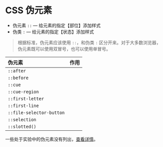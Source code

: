 # CSS 伪元素

- 伪元素 `::` — 给元素的指定【部位】添加样式
- 伪类 `:` — 给元素的指定【状态】添加样式

>根据标准，伪元素应该使用 `::`，和伪类 `:` 区分开来。对于大多数浏览器，伪元素既可以使用双冒号，也可以使用单冒号。

| 伪元素 | 作用 |
| :--- | :--- |
| `::after` | |
| `::before` | |
| `::cue` | |
| `::cue-region` | |
| `::first-letter` | |
| `::first-line` | |
| `::file-selector-button` | |
| `::selection` | |
| `::slotted()` | |

一些处于实验中的伪元素没有列出，[查看详情](https://developer.mozilla.org/en-US/docs/Web/CSS/Pseudo-elements)。
